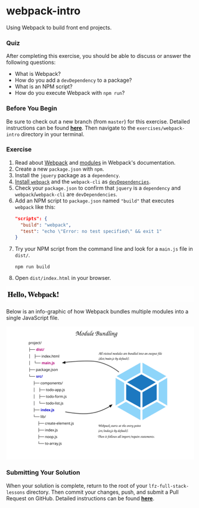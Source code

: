 # webpack-intro

Using Webpack to build front end projects.

### Quiz

After completing this exercise, you should be able to discuss or answer the following questions:

- What is Webpack?
- How do you add a `devDependency` to a package?
- What is an NPM script?
- How do you execute Webpack with `npm run`?

### Before You Begin

Be sure to check out a new branch (from `master`) for this exercise. Detailed instructions can be found [**here**](../../guides/before-each-exercise.md). Then navigate to the `exercises/webpack-intro` directory in your terminal.

### Exercise

1. Read about [Webpack](https://webpack.js.org/concepts/why-webpack/) and [modules](https://webpack.js.org/concepts/modules/) in Webpack's documentation.
2. Create a new `package.json` with `npm`.
3. Install the `jquery` package as a `dependency`.
4. [Install `webpack`](https://webpack.js.org/guides/installation/) and the `webpack-cli` as [`devDependencies`](https://docs.npmjs.com/specifying-dependencies-and-devdependencies-in-a-package-json-file).
5. Check your `package.json` to confirm that `jquery` is a `dependency` and `webpack`/`webpack-cli` are `devDependencies`.
6. Add an NPM script to `package.json` named `"build"` that executes `webpack` like this:
    ```json
    "scripts": {
      "build": "webpack",
      "test": "echo \"Error: no test specified\" && exit 1"
    }
    ```
7. Try your NPM script from the command line and look for a `main.js` file in `dist/`.
    ```shell
    npm run build
    ```
8. Open `dist/index.html` in your browser.

![Webpack Intro Solution](webpack-intro-solution.gif)

Below is an info-graphic of how Webpack bundles multiple modules into a single JavaScript file.

<p align="middle">
  <img src="module-bundling.svg">
</p>

### Submitting Your Solution

When your solution is complete, return to the root of your `lfz-full-stack-lessons` directory. Then commit your changes, push, and submit a Pull Request on GitHub. Detailed instructions can be found [**here**](../../guides/after-each-exercise.md).
